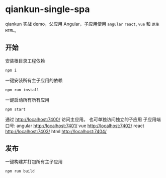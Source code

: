 # qiankun-single-spa

qiankun 实战 demo，父应用 Angular，子应用使用 `angular` `react`, `vue` 和 `原生HTML`。


## 开始
安装根目录工程依赖
```
npm i
```
一键安装所有主子应用的依赖
```
npm run install
```

一键启动所有所有应用
```
npm start
```

通过 [http://localhost:7400/](http://localhost:7400/) 访问主应用。
也可单独访问独立的子应用 子应用端口号: 
angular [http://localhost:7401/](http://localhost:7401/)
vue [http://localhost:7402/](http://localhost:7402/)
react [http://localhost:7403/](http://localhost:7403/)
html [http://localhost:7404/](http://localhost:7404/)

## 发布
一键构建并打包所有主子应用
```
npm run build
```


